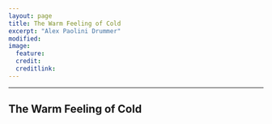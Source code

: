 ```yaml
---
layout: page
title: The Warm Feeling of Cold 
excerpt: "Alex Paolini Drummer"
modified: 
image:
  feature:
  credit: 
  creditlink: 
---
```


---

## The Warm Feeling of Cold

